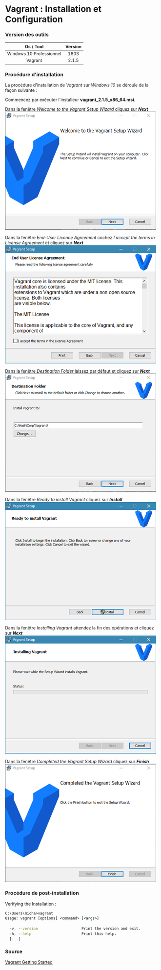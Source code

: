 # Vagrant : Installation et Configuration

### Version des outils

|         Os / Tool        | Version |
| :----------------------: | :-----: |
| Windows 10 Professionnel |   1803  |
|          Vagrant         |  2.1.5  |

### Procédure d'installation

La procédure d'installation de _Vagrant_ sur _Windows 10_ se déroule de la façon suivante :

Commencez par exécuter l'installeur **vagrant_2.1.5_x86_64.msi**.  

Dans la fenêtre _Welcome to the Vagrant Setup Wizard_ cliquez sur **_Next_**  
![Welcome](/img/vagrant-001.png)  

Dans la fenêtre _End-User Licence Agreement_ cochez _I  accept the terms in License Agreement_ et cliquez sur **_Next_**  
![End-User Licence Agreement](/img/vagrant-002.png)  

Dans la fenêtre _Destination Folder_ laissez par défaut et cliquez sur **_Next_**  
![Destination Folder](/img/vagrant-003.png)   

Dans la fenêtre _Ready to install Vagrant_ cliquez sur **_Install_**  
![Ready to install Vagrant](/img/vagrant-004.png)  

Dans la fenêtre _Installing Vagrant_ attendez la fin des opérations et cliquez sur  **_Next_**  
![Installing Vagrant](/img/vagrant-005.png)  

Dans la fenêtre _Completed the Vagrant Setup Wizard_ cliquez sur **_Finish_**  
![Adjusting your Path environment](/img/vagrant-006.png)  

### Procédure de post-installation

Verifying the Installation :  
```cmd
C:\Users\micha>vagrant
Usage: vagrant [options] <command> [<args>]

  -v, --version                    Print the version and exit.
  -h, --help                       Print this help.
  [...]
```

### Source

[Vagrant Getting Started](https://www.vagrantup.com/intro/getting-started)
